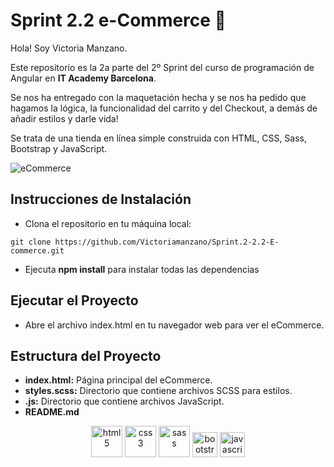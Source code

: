 # Sprint 2.2 e-Commerce  🏪
Hola! Soy Victoria Manzano. 

Este repositorio es la 2a parte del 2º Sprint del curso de programación de Angular en **IT Academy Barcelona**.

Se nos ha entregado con la maquetación hecha y se nos ha pedido que hagamos la lógica, la funcionalidad del carrito y del Checkout,
a demás de añadir estilos y darle vida!

Se trata de una tienda en línea simple construida con HTML, CSS, Sass, Bootstrap y JavaScript.


![eCommerce](https://github.com/Victoriamanzano/Sprint.2-2.2-E-commerce/assets/141257786/f1530a45-d464-4d2c-bea0-6cbb90ecc0e1)

## Instrucciones de Instalación

- Clona el repositorio en tu máquina local:
```
git clone https://github.com/Victoriamanzano/Sprint.2-2.2-E-commerce.git
````
- Ejecuta **npm install** para instalar todas las dependencias
  
## Ejecutar el Proyecto
- Abre el archivo index.html en tu navegador web para ver el eCommerce.

  
## Estructura del Proyecto
- **index.html:** Página principal del eCommerce.
- **styles.scss:** Directorio que contiene archivos SCSS para estilos.
- **.js:** Directorio que contiene archivos JavaScript.
- **README.md**

<p align="center"><a href="#" target="_blank" rel="noreferrer"><img src="https://raw.githubusercontent.com/devicons/devicon/master/icons/html5/html5-original-wordmark.svg" alt="html5" width="50" height="50"/></a>
<a href="#" target="_blank" rel="noreferrer"><img src="https://raw.githubusercontent.com/devicons/devicon/master/icons/css3/css3-original-wordmark.svg" alt="css3" width="50" height="50"/></a>
<a href="#" target="_blank" rel="noreferrer"><img src="https://raw.githubusercontent.com/devicons/devicon/master/icons/sass/sass-original.svg" alt="sass" width="50" height="50"/></a>
<a href="#" target="_blank" rel="noreferrer"><img src="https://raw.githubusercontent.com/devicons/devicon/master/icons/bootstrap/bootstrap-plain-wordmark.svg" alt="bootstrap" width="40" height="40"/></a>
<a href="#" target="_blank" rel="noreferrer"><img src="https://raw.githubusercontent.com/devicons/devicon/master/icons/javascript/javascript-original.svg" alt="javascript" width="40" height="40"/></a>
  
